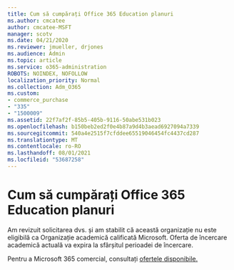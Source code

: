 ```yaml
---
title: Cum să cumpărați Office 365 Education planuri
ms.author: cmcatee
author: cmcatee-MSFT
manager: scotv
ms.date: 04/21/2020
ms.reviewer: jmueller, drjones
ms.audience: Admin
ms.topic: article
ms.service: o365-administration
ROBOTS: NOINDEX, NOFOLLOW
localization_priority: Normal
ms.collection: Adm_O365
ms.custom:
- commerce_purchase
- "335"
- "1500009"
ms.assetid: 22f7af2f-85b5-405b-9116-50abe531b023
ms.openlocfilehash: b150beb2ed2f0e4b87a9d4b3aead6927094a7339
ms.sourcegitcommit: 540a4e2515f7cfddee65519046454fc4437cd287
ms.translationtype: MT
ms.contentlocale: ro-RO
ms.lasthandoff: 08/01/2021
ms.locfileid: "53687258"
---
```

# <a name="how-to-purchase-office-365-education-plans"></a>Cum să cumpărați Office 365 Education planuri

Am revizuit solicitarea dvs. și am stabilit că această organizație nu este eligibilă ca Organizație academică calificată Microsoft. Oferta de încercare academică actuală va expira la sfârșitul perioadei de încercare.
  
Pentru a Microsoft 365 comercial, consultați [ofertele disponibile.](https://go.microsoft.com/fwlink/p/?linkid=868433)  